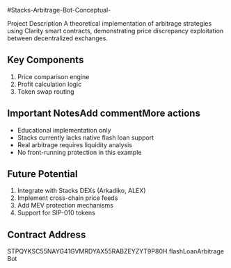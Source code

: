 #Stacks-Arbitrage-Bot-Conceptual-

Project Description
A theoretical implementation of arbitrage strategies using Clarity smart contracts, demonstrating price discrepancy exploitation between decentralized exchanges.

## Key Components
1. Price comparison engine
2. Profit calculation logic
3. Token swap routing

## Important NotesAdd commentMore actions
- Educational implementation only
- Stacks currently lacks native flash loan support
- Real arbitrage requires liquidity analysis
- No front-running protection in this example

## Future Potential
1. Integrate with Stacks DEXs (Arkadiko, ALEX)
2. Implement cross-chain price feeds
3. Add MEV protection mechanisms
4. Support for SIP-010 tokens

## Contract Address
STPQYKSC55NAYG41GVMRDYAX55RABZEYZYT9P80H.flashLoanArbitrageBot
